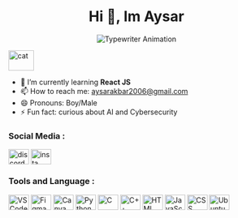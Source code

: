 <h1 align="center">Hi 👋, Im Aysar</h1>

<p align="center">
  <img src="https://readme-typing-svg.demolab.com?font=Fira+Code&size=18&pause=1000&color=B205E0&center=true&vCenter=true&width=435&lines=welcome+to+xylent's+GitHub" alt="Typewriter Animation" />
</p>

<p align="left"> <img src="https://c.tenor.com/GOj9ZF_-ZOcAAAAd/tenor.gif" alt="cat" height="40" width="50"/> </p>

- 🌱 I’m currently learning **React JS**
- 📫 How to reach me: aysarakbar2006@gmail.com
- 😄 Pronouns: Boy/Male
- ⚡ Fun fact: curious about AI and Cybersecurity

### Social Media :

<p align="left">
<a href="https://discordapp.com/users/776213529245515826" target="blank"><img align="center" src="https://www.svgrepo.com/show/353655/discord-icon.svg" alt="discord" height="30" width="40" /></a>
<a href="https://www.instagram.com/__aysarr/" target="blank"><img align="center" src="https://raw.githubusercontent.com/rahuldkjain/github-profile-readme-generator/master/src/images/icons/Social/instagram.svg" alt="insta" height="30" width="40" /></a>
</p>

### Tools and Language :

<p>
  <img src="https://cdn.jsdelivr.net/gh/devicons/devicon/icons/vscode/vscode-original.svg" alt="VS Code" height="30" width="40" />
  <img src="https://cdn.jsdelivr.net/gh/devicons/devicon/icons/figma/figma-original.svg" alt="Figma" height="30" width="40" />
  <img src="https://cdn.jsdelivr.net/gh/devicons/devicon/icons/canva/canva-original.svg" alt="Canva" height="30" width="40" />
  <img src="https://cdn.jsdelivr.net/gh/devicons/devicon/icons/python/python-original.svg" alt="Python" height="30" width="40" />
  <img src="https://cdn.jsdelivr.net/gh/devicons/devicon/icons/c/c-original.svg" alt="C" height="30" width="40" />
  <img src="https://cdn.jsdelivr.net/gh/devicons/devicon/icons/cplusplus/cplusplus-original.svg" alt="C++" height="30" width="40" />
  <img src="https://cdn.jsdelivr.net/gh/devicons/devicon/icons/html5/html5-original.svg" alt="HTML" height="30" width="40" />
  <img src="https://cdn.jsdelivr.net/gh/devicons/devicon/icons/javascript/javascript-original.svg" alt="JavaScript" height="30" width="40" />
  <img src="https://cdn.jsdelivr.net/gh/devicons/devicon/icons/css3/css3-original.svg" alt="CSS" height="30" width="40" />
  <img src="https://cdn.jsdelivr.net/gh/devicons/devicon/icons/ubuntu/ubuntu-plain.svg" alt="Ubuntu" height="30" width="40" />
</p>



